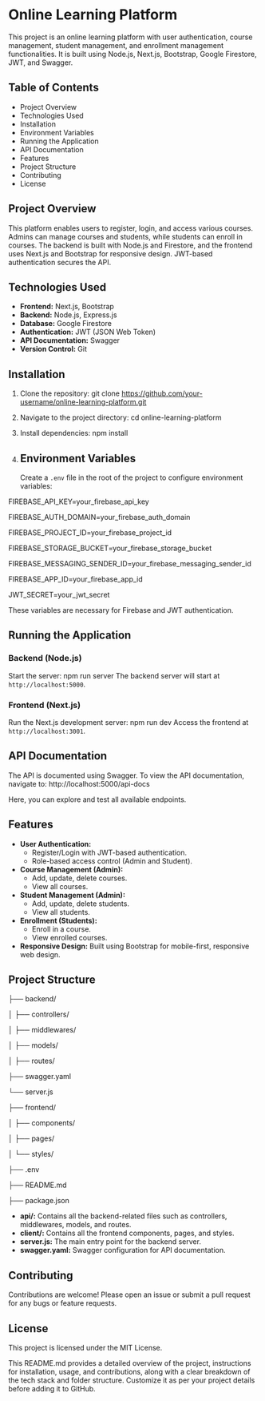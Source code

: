 # Online Learning Platform

This project is an online learning platform with user authentication, course management, student management, and enrollment management functionalities. It is built using Node.js, Next.js, Bootstrap, Google Firestore, JWT, and Swagger.

## Table of Contents
- Project Overview
- Technologies Used
- Installation
- Environment Variables
- Running the Application
- API Documentation
- Features
- Project Structure
- Contributing
- License

## Project Overview
This platform enables users to register, login, and access various courses. Admins can manage courses and students, while students can enroll in courses. The backend is built with Node.js and Firestore, and the frontend uses Next.js and Bootstrap for responsive design. JWT-based authentication secures the API.

## Technologies Used
- **Frontend:** Next.js, Bootstrap
- **Backend:** Node.js, Express.js
- **Database:** Google Firestore
- **Authentication:** JWT (JSON Web Token)
- **API Documentation:** Swagger
- **Version Control:** Git

## Installation
1. Clone the repository:
git clone https://github.com/your-username/online-learning-platform.git

2. Navigate to the project directory:
cd online-learning-platform

3. Install dependencies:
npm install

4. ## Environment Variables
   Create a `.env` file in the root of the project to configure environment variables:

  
FIREBASE_API_KEY=your_firebase_api_key

FIREBASE_AUTH_DOMAIN=your_firebase_auth_domain

FIREBASE_PROJECT_ID=your_firebase_project_id

FIREBASE_STORAGE_BUCKET=your_firebase_storage_bucket

FIREBASE_MESSAGING_SENDER_ID=your_firebase_messaging_sender_id

FIREBASE_APP_ID=your_firebase_app_id

JWT_SECRET=your_jwt_secret


These variables are necessary for Firebase and JWT authentication.

## Running the Application
### Backend (Node.js)
Start the server:
npm run server
The backend server will start at `http://localhost:5000`.

### Frontend (Next.js)
Run the Next.js development server:
npm run dev
Access the frontend at `http://localhost:3001`.

## API Documentation
The API is documented using Swagger. To view the API documentation, navigate to:
http://localhost:5000/api-docs


Here, you can explore and test all available endpoints.
## Features
- **User Authentication:**
  - Register/Login with JWT-based authentication.
  - Role-based access control (Admin and Student).
- **Course Management (Admin):**
  - Add, update, delete courses.
  - View all courses.
- **Student Management (Admin):**
  - Add, update, delete students.
  - View all students.
- **Enrollment (Students):**
  - Enroll in a course.
  - View enrolled courses.
- **Responsive Design:** Built using Bootstrap for mobile-first, responsive web design.

## Project Structure

├── backend/

│   ├── controllers/

│   ├── middlewares/

│   ├── models/

│   ├── routes/

├── swagger.yaml

└── server.js

├── frontend/

│   ├── components/

│   ├── pages/

│   └── styles/

├── .env

├── README.md

├── package.json

- **api/:** Contains all the backend-related files such as controllers, middlewares, models, and routes.
- **client/:** Contains all the frontend components, pages, and styles.
- **server.js:** The main entry point for the backend server.
- **swagger.yaml:** Swagger configuration for API documentation.

## Contributing
Contributions are welcome! Please open an issue or submit a pull request for any bugs or feature requests.

## License
This project is licensed under the MIT License.

This README.md provides a detailed overview of the project, instructions for installation, usage, and contributions, along with a clear breakdown of the tech stack and folder structure. Customize it as per your project details before adding it to GitHub.
